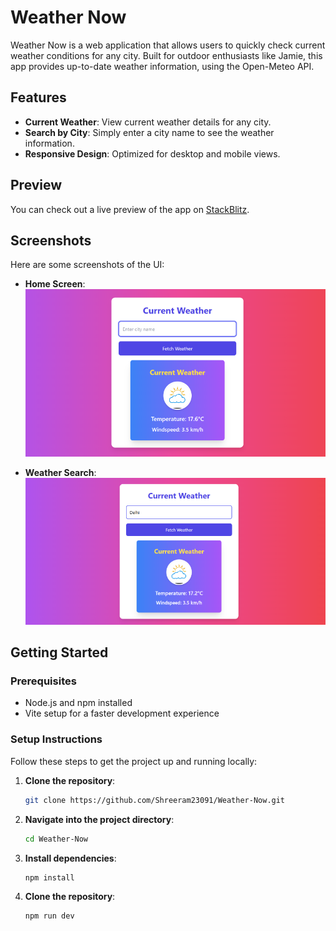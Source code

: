 # Weather Now

Weather Now is a web application that allows users to quickly check current weather conditions for any city. Built for outdoor enthusiasts like Jamie, this app provides up-to-date weather information, using the Open-Meteo API.

## Features

- **Current Weather**: View current weather details for any city.
- **Search by City**: Simply enter a city name to see the weather information.
- **Responsive Design**: Optimized for desktop and mobile views.

## Preview

You can check out a live preview of the app on [StackBlitz](https://stackblitz.com/edit/github-vsi5qn?file=README.md).

## Screenshots

Here are some screenshots of the UI:

- **Home Screen**:  
  ![Home Screen](src/assets/home.png)

- **Weather Search**:  
  ![Weather Search](src/assets/predict.png)

## Getting Started

### Prerequisites

- Node.js and npm installed
- Vite setup for a faster development experience

### Setup Instructions

Follow these steps to get the project up and running locally:

1. **Clone the repository**:
   ```bash
   git clone https://github.com/Shreeram23091/Weather-Now.git
   ```
2. **Navigate into the project directory**:
   ```bash
   cd Weather-Now
   ```
3. **Install dependencies**:
    ```bash
    npm install
4. **Clone the repository**:
    ```bash
    npm run dev
